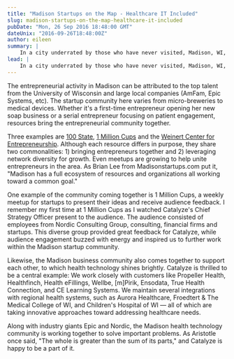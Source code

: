 ```yaml
---
title: "Madison Startups on the Map - Healthcare IT Included"
slug: madison-startups-on-the-map-healthcare-it-included
pubDate: "Mon, 26 Sep 2016 18:48:00 GMT"
dateUnix: "2016-09-26T18:48:00Z"
author: eileen
summary: |
    In a city underrated by those who have never visited, Madison, WI, brings more to the Midwest than its prestigious university and famous State Street. The Midwest is [predicted to have more startups than Silicon Valley in five years][1]. VentureBeat author Chris Olson states, "Today entrepreneurs are building more billion-dollar companies in the Midwest than in the last 50 years combined." It's time for Madison to be on the radar among the national startup community.
lead: |
    In a city underrated by those who have never visited, Madison, WI, brings more to the Midwest than its prestigious university and famous State Street. The Midwest is [predicted to have more startups than Silicon Valley in five years][1]. VentureBeat author Chris Olson states, "Today entrepreneurs are building more billion-dollar companies in the Midwest than in the last 50 years combined." It's time for Madison to be on the radar among the national startup community.
---
```

The entrepreneurial activity in Madison can be attributed to the top talent from the University of Wisconsin and large local companies (AmFam, Epic Systems, etc). The startup community here varies from micro-breweries to medical devices. Whether it's a first-time entrepreneur opening her new soap business or a serial entrepreneur focusing on patient engagement, resources bring the entrepreneurial community together.

Three examples are [100 State][2], [1 Million Cups][3] and the [Weinert Center for Entrepreneurship][4]. Although each resource differs in purpose, they share two commonalities: 1) bringing entrepreneurs together and 2) leveraging network diversity for growth. Even meetups are growing to help unite entrepreneurs in the area. As Brian Lee from Madisonstartups.com put it, "Madison has a full ecosystem of resources and organizations all working toward a common goal."   
  
One example of the community coming together is 1 Million Cups, a weekly meetup for startups to present their ideas and receive audience feedback. I remember my first time at 1 Million Cups as I watched Catalyze's Chief Strategy Officer present to the audience. The audience consisted of employees from Nordic Consulting Group, consulting,  financial firms and startups. This diverse group provided great feedback for Catalyze, while audience engagement buzzed with energy and inspired us to further work within the Madison startup community.

Likewise, the Madison business community also comes together to support each other, to which health technology shines brightly. Catalyze is thrilled to be a central example: We work closely with customers like Propeller Health, Healthfinch, Health eFillings, Wellbe, [m]Pirik, Ensodata, True Health Connection, and CE Learning Systems. We maintain several integrations with regional health systems, such as Aurora Healthcare, Froedtert & The Medical College of WI, and Children's Hospital of WI — all of which are taking innovative approaches toward addressing healthcare needs.

Along with industry giants Epic and Nordic, the Madison health technology community is working together to solve important problems. As Aristotle once said, "The whole is greater than the sum of its parts," and Catalyze is happy to be a part of it. 

[1]: http://venturebeat.com/2016/08/28/in-5-years-the-midwest-will-have-more-startups-than-silicon-valley/
[2]: https://100state.com/
[3]: http://www.1millioncups.com/madison
[4]: https://bus.wisc.edu/centers/weinert

